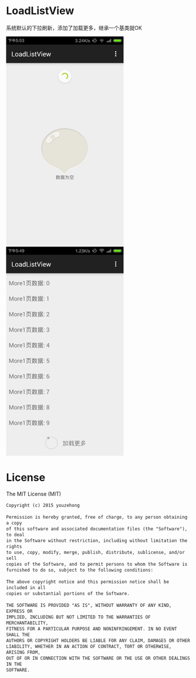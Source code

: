 # LoadListView
系统默认的下拉刷新，添加了加载更多，继承一个基类就OK

<img src="https://raw.githubusercontent.com/youmu178/Pic/master/loadListView1.png" width=320 />

<img src="https://raw.githubusercontent.com/youmu178/Pic/master/loadListView2.png" width=320 />

License
=======
The MIT License (MIT)

	Copyright (c) 2015 youzehong

	Permission is hereby granted, free of charge, to any person obtaining a copy
	of this software and associated documentation files (the "Software"), to deal
	in the Software without restriction, including without limitation the rights
	to use, copy, modify, merge, publish, distribute, sublicense, and/or sell
	copies of the Software, and to permit persons to whom the Software is
	furnished to do so, subject to the following conditions:

	The above copyright notice and this permission notice shall be included in all
	copies or substantial portions of the Software.

	THE SOFTWARE IS PROVIDED "AS IS", WITHOUT WARRANTY OF ANY KIND, EXPRESS OR
	IMPLIED, INCLUDING BUT NOT LIMITED TO THE WARRANTIES OF MERCHANTABILITY,
	FITNESS FOR A PARTICULAR PURPOSE AND NONINFRINGEMENT. IN NO EVENT SHALL THE
	AUTHORS OR COPYRIGHT HOLDERS BE LIABLE FOR ANY CLAIM, DAMAGES OR OTHER
	LIABILITY, WHETHER IN AN ACTION OF CONTRACT, TORT OR OTHERWISE, ARISING FROM,
	OUT OF OR IN CONNECTION WITH THE SOFTWARE OR THE USE OR OTHER DEALINGS IN THE
	SOFTWARE.
